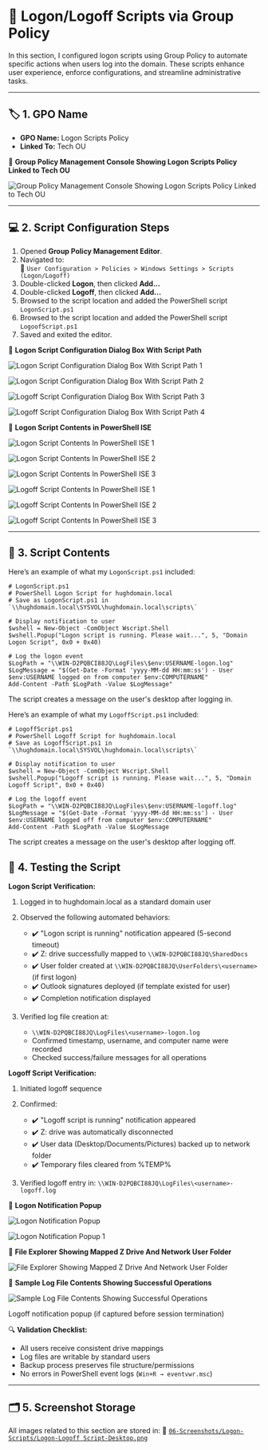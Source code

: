 # 🔁 Logon/Logoff Scripts via Group Policy

In this section, I configured logon scripts using Group Policy to automate specific actions when users log into the domain. These scripts enhance user experience, enforce configurations, and streamline administrative tasks.

---

## 🏷️ 1. GPO Name

- **GPO Name:** Logon Scripts Policy  
- **Linked To:** Tech OU

📸 **Group Policy Management Console Showing Logon Scripts Policy Linked to Tech OU**

![Group Policy Management Console Showing Logon Scripts Policy Linked to Tech OU](https://github.com/user-attachments/assets/27bcd5a4-20a0-441d-8fdb-bc0ae5588bfb)

---

## 💻 2. Script Configuration Steps

1. Opened **Group Policy Management Editor**.  
2. Navigated to:  
   📂 `User Configuration > Policies > Windows Settings > Scripts (Logon/Logoff)`
3. Double-clicked **Logon**, then clicked **Add...**
4. Double-clicked **Logoff**, then clicked **Add...**
5. Browsed to the script location and added the PowerShell script `LogonScript.ps1`
6. Browsed to the script location and added the PowerShell script `LogoofScript.ps1`
7. Saved and exited the editor.

📸 **Logon Script Configuration Dialog Box With Script Path**

![Logon Script Configuration Dialog Box With Script Path 1](https://github.com/user-attachments/assets/61f0a04e-b002-4b07-9d40-f8196eda4e4b)

![Logon Script Configuration Dialog Box With Script Path 2](https://github.com/user-attachments/assets/75e860cd-a227-4cb3-8e46-993ef97e164a)

![Logoff Script Configuration Dialog Box With Script Path 3](https://github.com/user-attachments/assets/513dccb2-909d-4f5b-86df-7eb5a7763d25)

![Logoff Script Configuration Dialog Box With Script Path 4](https://github.com/user-attachments/assets/b7c57fe2-533c-4080-85c8-cf022d3acbdf)

📸 **Logon Script Contents in PowerShell ISE**

![Logon Script Contents In PowerShell ISE 1](https://github.com/user-attachments/assets/ee206d6d-6eb6-4376-b8ca-8c269def6c50)

![Logon Script Contents In PowerShell ISE 2](https://github.com/user-attachments/assets/00297695-0f27-4ba0-8024-b2a7b499c2ee)

![Logon Script Contents In PowerShell ISE 3](https://github.com/user-attachments/assets/2747e6ae-6cb7-4c43-8b80-b22bb0a841ee)

![Logoff Script Contents In PowerShell ISE 1](https://github.com/user-attachments/assets/fc68c379-de05-4852-9b17-432a631eec58)

![Logoff Script Contents In PowerShell ISE 2](https://github.com/user-attachments/assets/d5bb6c78-899c-47d3-930b-aa88cff4f623)

![Logoff Script Contents In PowerShell ISE 3](https://github.com/user-attachments/assets/77a533b3-b37e-4c4b-b07e-05b7dc4b5935)

---

## 📂 3. Script Contents

Here’s an example of what my `LogonScript.ps1` included:
```
# LogonScript.ps1
# PowerShell Logon Script for hughdomain.local
# Save as LogonScript.ps1 in `\\hughdomain.local\SYSVOL\hughdomain.local\scripts\`

# Display notification to user
$wshell = New-Object -ComObject Wscript.Shell
$wshell.Popup("Logon script is running. Please wait...", 5, "Domain Logon Script", 0x0 + 0x40)

# Log the logon event
$LogPath = "\\WIN-D2PQBCI88JQ\LogFiles\$env:USERNAME-logon.log"
$LogMessage = "$(Get-Date -Format 'yyyy-MM-dd HH:mm:ss') - User $env:USERNAME logged on from computer $env:COMPUTERNAME"
Add-Content -Path $LogPath -Value $LogMessage"
```
The script creates a message on the user's desktop after logging in.

Here’s an example of what my `LogoffScript.ps1` included:
```
# LogoffScript.ps1
# PowerShell Logoff Script for hughdomain.local
# Save as LogoffScript.ps1 in `\\hughdomain.local\SYSVOL\hughdomain.local\scripts\`

# Display notification to user
$wshell = New-Object -ComObject Wscript.Shell
$wshell.Popup("Logoff script is running. Please wait...", 5, "Domain Logoff Script", 0x0 + 0x40)

# Log the logoff event
$LogPath = "\\WIN-D2PQBCI88JQ\LogFiles\$env:USERNAME-logoff.log"
$LogMessage = "$(Get-Date -Format 'yyyy-MM-dd HH:mm:ss') - User $env:USERNAME logged off from computer $env:COMPUTERNAME"
Add-Content -Path $LogPath -Value $LogMessage
```
The script creates a message on the user's desktop after logging off.

## 🧪 4. Testing the Script

**Logon Script Verification:**

1. Logged in to hughdomain.local as a standard domain user
2. Observed the following automated behaviors:
   * ✔️ "Logon script is running" notification appeared (5-second timeout)
   * ✔️ Z: drive successfully mapped to `\\WIN-D2PQBCI88JQ\SharedDocs`
   * ✔️ User folder created at `\\WIN-D2PQBCI88JQ\UserFolders\<username>` (if first logon)
   * ✔️ Outlook signatures deployed (if template existed for user)
   * ✔️ Completion notification displayed

3. Verified log file creation at:
   * `\\WIN-D2PQBCI88JQ\LogFiles\<username>-logon.log`
   * Confirmed timestamp, username, and computer name were recorded
   * Checked success/failure messages for all operations

**Logoff Script Verification:**

1. Initiated logoff sequence
2. Confirmed:
   * ✔️ "Logoff script is running" notification appeared
   * ✔️ Z: drive was automatically disconnected
   * ✔️ User data (Desktop/Documents/Pictures) backed up to network folder
   * ✔️ Temporary files cleared from %TEMP%

3. Verified logoff entry in:
   `\\WIN-D2PQBCI88JQ\LogFiles\<username>-logoff.log`

📸 **Logon Notification Popup**

![Logon Notification Popup](https://github.com/user-attachments/assets/1a5be81f-3d4d-4e39-ba0e-dfed1e7cd62e)

![Logon Notification Popup 1](https://github.com/user-attachments/assets/52b30f86-6eef-49e2-a326-46ba776b7bb5)

📸 **File Explorer Showing Mapped Z Drive And Network User Folder**

![File Explorer Showing Mapped Z Drive And Network User Folder](https://github.com/user-attachments/assets/607d6665-69cc-48cf-b143-cfac9d648b2a)

📸 **Sample Log File Contents Showing Successful Operations**

![Sample Log File Contents Showing Successful Operations](https://github.com/user-attachments/assets/9550eb54-f479-44ba-b2ab-eeef7cfeaa8e)

Logoff notification popup (if captured before session termination)

🔍 **Validation Checklist:**

* All users receive consistent drive mappings
* Log files are writable by standard users
* Backup process preserves file structure/permissions
* No errors in PowerShell event logs (`Win+R → eventvwr.msc`)

---

## 🗂️ 5. Screenshot Storage

All images related to this section are stored in:
📂 [`06-Screenshots/Logon-Scripts/Logon-Logoff Script-Desktop.png`](https://github.com/Hugh-Kumbi/Hugh-Kumbi-Active-Directory-Lab/blob/main/06-Screenshots/XIII.%20Logon-Logoff%20Scripts/II.%20Logon-Logoff%20Desktop.md)
